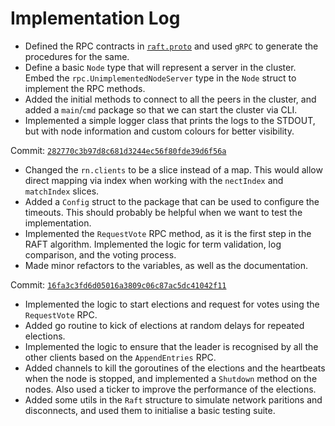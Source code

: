 # Implementation Log 

- Defined the RPC contracts in [`raft.proto`](../rpc/raft.proto) and used `gRPC` to generate the procedures for the same. 
- Define a basic `Node` type that will represent a server in the cluster. Embed the `rpc.UnimplementedNodeServer` type in the `Node` struct to implement the RPC methods.
- Added the initial methods to connect to all the peers in the cluster, and added a `main`/`cmd` package so that we can start the cluster via CLI.
- Implemented a simple logger class that prints the logs to the STDOUT, but with node information and custom colours for better visibility. 

Commit: [`282770c3b97d8c681d3244ec56f80fde39d6f56a`](https://github.com/EshaanAgg/dis/tree/282770c3b97d8c681d3244ec56f80fde39d6f56a/raft)

- Changed the `rn.clients` to be a slice instead of a map. This would allow direct mapping via index when working with the `nectIndex` and `matchIndex` slices.
- Added a `Config` struct to the package that can be used to configure the timeouts. This should probably be helpful when we want to test the implementation. 
- Implemented the `RequestVote` RPC method, as it is the first step in the RAFT algorithm. Implemented the logic for term validation, log comparison, and the voting process.
- Made minor refactors to the variables, as well as the documentation.

Commit: [`16fa3c3fd6d05016a3809c06c87ac5dc41042f11`](https://github.com/EshaanAgg/dis/tree/16fa3c3fd6d05016a3809c06c87ac5dc41042f11/raft)

- Implemented the logic to start elections and request for votes using the `RequestVote` RPC.
- Added go routine to kick of elections at random delays for repeated elections.
- Implemented the logic to ensure that the leader is recognised by all the other clients based on the `AppendEntries` RPC.
- Added channels to kill the goroutines of the elections and the heartbeats when the node is stopped, and implemented a `Shutdown` method on the nodes. Also used a ticker to improve the performance of the elections.
- Added some utils in the `Raft` structure to simulate network paritions and disconnects, and used them to initialise a basic testing suite. 